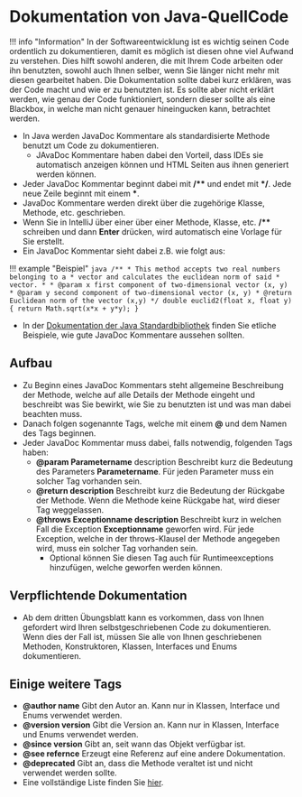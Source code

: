 # Dokumentation von Java-QuellCode

!!! info "Information"
    In der Softwareentwicklung ist es wichtig seinen Code ordentlich zu dokumentieren, damit es möglich ist diesen ohne viel Aufwand zu verstehen.
    Dies hilft sowohl anderen, die mit Ihrem Code arbeiten oder ihn benutzten, sowohl auch Ihnen selber, wenn Sie länger nicht mehr mit diesen gearbeitet haben.
    Die Dokumentation sollte dabei kurz erklären, was der Code macht und wie er zu benutzten ist.
    Es sollte aber nicht erklärt werden, wie genau der Code funktioniert, sondern dieser sollte als eine Blackbox, in welche man nicht genauer hineingucken kann, betrachtet werden.

* In Java werden JavaDoc Kommentare als standardisierte Methode benutzt um Code zu dokumentieren.
    * JAvaDoc Kommentare haben dabei den Vorteil, dass IDEs sie automatisch anzeigen können und HTML Seiten aus ihnen generiert werden können.
* Jeder JavaDoc Kommentar beginnt dabei mit **/\*\*** und endet mit **\*/**.
  Jede neue Zeile beginnt mit einem **\***.
* JavaDoc Kommentare werden direkt über die zugehörige Klasse, Methode, etc. geschrieben.
* Wenn Sie in IntelliJ über einer über einer Methode, Klasse, etc. **/\*\*** schreiben und dann **Enter** drücken, wird automatisch eine Vorlage für Sie erstellt.
* Ein JavaDoc Kommentar sieht dabei z.B. wie folgt aus:

!!! example "Beispiel"
    ```java
    /**
    * This method accepts two real numbers belonging to a
    * vector and calculates the euclidean norm of said
    * vector.
    *
    * @param x first component of two-dimensional vector (x, y)
    * @param y second component of two-dimensional vector (x, y)
    * @return Euclidean norm of the vector (x,y)
    */
    double euclid2(float x, float y) {
     return Math.sqrt(x*x + y*y);
    }
    ```

* In der [Dokumentation der Java Standardbibliothek] finden Sie etliche Beispiele, wie gute JavaDoc Kommentare aussehen sollten.

## Aufbau

* Zu Beginn eines JavaDoc Kommentars steht allgemeine Beschreibung der Methode, welche auf alle Details der Methode eingeht und beschreibt was Sie bewirkt, wie Sie zu benutzten ist und was man dabei beachten muss.
* Danach folgen sogenannte Tags, welche mit einem **@** und dem Namen des Tags beginnen.
* Jeder JavaDoc Kommentar muss dabei, falls notwendig, folgenden Tags haben:
    * **@param Parametername** description Beschreibt kurz die Bedeutung des Parameters **Parametername**.
      Für jeden Parameter muss ein solcher Tag vorhanden sein.
    * **@return description** Beschreibt kurz die Bedeutung der Rückgabe der Methode.
      Wenn die Methode keine Rückgabe hat, wird dieser Tag weggelassen.
    * **@throws Exceptionname description** Beschreibt kurz in welchen Fall die Exception **Exceptionname** geworfen wird.
      Für jede Exception, welche in der throws-Klausel der Methode angegeben wird, muss ein solcher Tag vorhanden sein.
        * Optional können Sie diesen Tag auch für Runtimeexceptions hinzufügen, welche geworfen werden können.

## Verpflichtende Dokumentation

* Ab dem dritten Übungsblatt kann es vorkommen, dass von Ihnen gefordert wird Ihren selbstgeschriebenen Code zu dokumentieren.
  Wenn dies der Fall ist, müssen Sie alle von Ihnen geschriebenen Methoden, Konstruktoren, Klassen, Interfaces und Enums dokumentieren.

## Einige weitere Tags
* **@author name** Gibt den Autor an.
  Kann nur in Klassen, Interface und Enums verwendet werden.
*  **@version version** Gibt die Version an.
  Kann nur in Klassen, Interface und Enums verwendet werden.
*  **@since version** Gibt an, seit wann das Objekt verfügbar ist.
*  **@see refernce** Erzeugt eine Referenz auf eine andere Dokumentation.
*  **@deprecated** Gibt an, dass die Methode veraltet ist und nicht verwendet werden sollte.
*  Eine vollständige Liste finden Sie [hier].

[hier]: https://de.wikipedia.org/wiki/Javadoc#%C3%9Cbersicht_der_Javadoc-Tags
[Dokumentation der Java Standardbibliothek]: https://docs.oracle.com/en/java/javase/17/docs/api/java.base/module-summary.html
